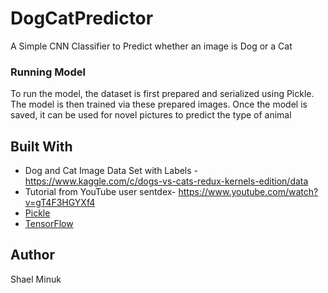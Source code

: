 # DogCatPredictor
A Simple CNN Classifier to Predict whether an image is Dog or a Cat

### Running Model

To run the model, the dataset is first prepared and serialized using Pickle. The model is then trained via these prepared images. Once the model is saved, it can be used for novel pictures to predict the type of animal


## Built With
* Dog and Cat Image Data Set with Labels - https://www.kaggle.com/c/dogs-vs-cats-redux-kernels-edition/data
*  Tutorial from YouTube user sentdex- https://www.youtube.com/watch?v=gT4F3HGYXf4
*  [Pickle](https://docs.python.org/3/library/pickle.html)
*  [TensorFlow](https://www.tensorflow.org/)


## Author
Shael Minuk

